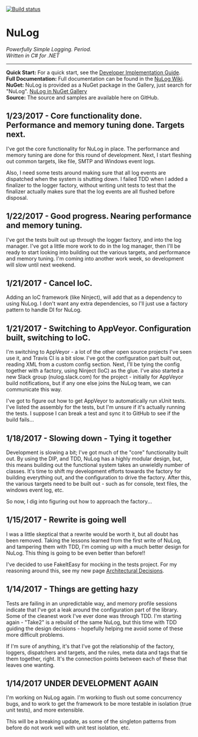 [![Build status](https://ci.appveyor.com/api/projects/status/dubwfc9cr65dy866/branch/master?svg=true)](https://ci.appveyor.com/project/ivanpointer/nulog/branch/master)

# NuLog
_Powerfully Simple Logging. Period._  
_Written in C# for .NET_
***
**Quick Start:** For a quick start, see the [Developer Implementation Guide](https://github.com/ivanpointer/NuLog/wiki#developer-implementation-quick-start-guide).  
**Full Documentation:** Full documentation can be found in the [NuLog Wiki](https://github.com/ivanpointer/NuLog/wiki).  
**NuGet:** NuLog is provided as a NuGet package in the Gallery, just search for "NuLog".  [NuLog in NuGet Gallery](http://www.nuget.org/packages?q=NuLog)  
**Source:** The source and samples are available here on GitHub.  

## 1/23/2017 - Core functionality done.  Performance and memory tuning done.  Targets next.
I've got the core functionality for NuLog in place.  The performance and memory tuning are done for this round of development.  Next, I start fleshing out common targets, like file, SMTP and Windows event logs.

Also, I need some tests around making sure that all log events are dispatched when the system is shutting down.  I failed TDD when I added a finalizer to the logger factory, without writing unit tests to test that the finalizer actually makes sure that the log events are all flushed before disposal.

## 1/22/2017 - Good progress.  Nearing performance and memory tuning.
I've got the tests built out up through the logger factory, and into the log manager.  I've got a little more work to do in the log manager, then I'll be ready to start looking into building out the various targets, and performance and memory tuning.  I'm coming into another work week, so development will slow until next weekend.

## 1/21/2017 - Cancel IoC.
Adding an IoC framework (like Ninject), will add that as a dependency to using NuLog.  I don't want any extra dependencies, so I'll just use a factory pattern to handle DI for NuLog.

## 1/21/2017 - Switching to AppVeyor.  Configuration built, switching to IoC.
I'm switching to AppVeyor - a lot of the other open source projects I've seen use it, and Travis CI is a bit slow.  I've got the configuration part built out, reading XML from a custom config section.  Next, I'll be tying the config together with a factory, using Ninject (IoC) as the glue.  I've also started a new Slack group (nulog.slack.com) for the project - initially for AppVeyor build notifications, but if any one else joins the NuLog team, we can communicate this way.

I've got to figure out how to get AppVeyor to automatically run xUnit tests.  I've listed the assembly for the tests, but I'm unsure if it's actually running the tests.  I suppose I can break a test and sync it to GitHub to see if the build fails...

## 1/18/2017 - Slowing down - Tying it together
Development is slowing a bit; I've got much of the "core" functionality built out.  By using the DIP, and TDD, NuLog has a highly modular design, but, this means building out the functional system takes an unwieldly number of classes.  It's time to shift my development efforts towards the factory for building everything out, and the configuration to drive the factory.  After this, the various targets need to be built out - such as for console, text files, the windows event log, etc.

So now, I dig into figuring out how to approach the factory...

## 1/15/2017 - Rewrite is going well
I was a little skeptical that a rewrite would be worth it, but all doubt has been removed.  Taking the lessons learned from the first write of NuLog, and tampering them with TDD, I'm coming up with a much better design for NuLog.  This thing is going to be even better than before!!

I've decided to use FakeItEasy for mocking in the tests project.  For my reasoning around this, see my new page [Architectural Decisions](https://github.com/ivanpointer/NuLog/wiki/Architectural-Decisions).

## 1/14/2017 - Things are getting hazy
Tests are failing in an unpredictable way, and memory profile sessions indicate that I've got a leak around the configuration part of the library.  Some of the cleanest work I've ever done was through TDD.  I'm starting again - "Take2" is a rebuild of the same NuLog, but this time with TDD guiding the design decisions - hopefully helping me avoid some of these more difficult problems.

If I'm sure of anything, it's that I've got the relationship of the factory, loggers, dispatchers and targets, and the rules, meta data and tags that tie them together, right.  It's the connection points between each of these that leaves one wanting.

## 1/14/2017 UNDER DEVELOPMENT AGAIN
I'm working on NuLog again.  I'm working to flush out some concurrency bugs, and to work to get the framework to be more testable in isolation (true unit tests), and more extensible.

This will be a breaking update, as some of the singleton patterns from before do not work well with unit test isolation, etc.
